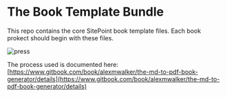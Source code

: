 # The Book Template Bundle

This repo contains the core SitePoint book template files. Each book prokect should begin with these files. 

![press](https://c1.staticflickr.com/3/2923/14596503957_7b320e87ae_c.jpg)

The process used is documented here: [https://www.gitbook.com/book/alexmwalker/the-md-to-pdf-book-generator/details](https://www.gitbook.com/book/alexmwalker/the-md-to-pdf-book-generator/details)


